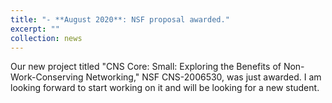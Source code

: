 ```yaml
---
title: "- **August 2020**: NSF proposal awarded."
excerpt: ""
collection: news
---
```


Our new project titled "CNS Core: Small: Exploring the Benefits of Non-Work-Conserving Networking," NSF CNS-2006530, was just awarded. 
I am looking forward to start working on it and will be looking for a new student.